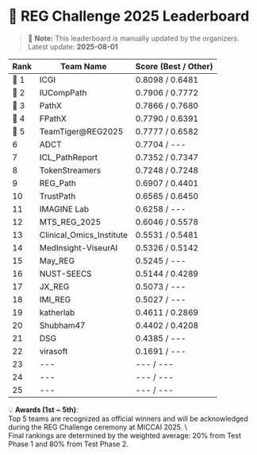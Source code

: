 # 🏅 REG Challenge 2025 Leaderboard

> 📌 **Note:** This leaderboard is manually updated by the organizers.  
> Latest update: **2025-08-01**

| Rank | Team Name        | Score (Best / Other) |
|------|------------------|--------------------|
| 🥇 1 | ICGI          | 0.8098 / 0.6481          |
| 🥈 2 | IUCompPath          | 0.7906 / 0.7772          |
| 🥉 3 | PathX          | 0.7866 / 0.7680          |
| 🏅 4 | FPathX          | 0.7790 / 0.6391          |
| 🏅 5 | TeamTiger@REG2025          | 0.7777 / 0.6582        |
| 6    | ADCT          | 0.7704 / ---          |
| 7    | ICL_PathReport          | 0.7352 / 0.7347        |
| 8    | TokenStreamers          | 0.7248 / 0.7248        |
| 9    | REG_Path          | 0.6907 / 0.4401        |
| 10    | TrustPath          | 0.6565 / 0.6450        |
| 11    | IMAGINE Lab          | 0.6258 / ---        |
| 12   | MTS_REG_2025          | 0.6046 / 0.5578        |
| 13   | Clinical_Omics_Institute          | 0.5531 / 0.5481        |
| 14   | MedInsight-ViseurAI          | 0.5326 / 0.5142        |
| 15   | May_REG          | 0.5245 / ---        |
| 16   | NUST-SEECS          | 0.5144 / 0.4289        |
| 17   | JX_REG          | 0.5073 / ---        |
| 18   | IMI_REG          | 0.5027 / ---        |
| 19   | katherlab          | 0.4611 / 0.2869        |
| 20   | Shubham47          | 0.4402 / 0.4208        |
| 21   | DSG          | 0.4385 / ---        |
| 22   | virasoft          | 0.1691 / ---        |
| 23   | ---          | --- / ---        |
| 24   | ---          | --- / ---        |
| 25   | ---          | --- / ---        |


<!-- | Rank | Team Name        | Score (Best / Other) |
|------|------------------|--------------------|
| 🥇 1 | IUCompPath          | 0.7906 / 0.7772          |
| 🥈 2 | TeamTiger@REG2025          | 0.7777 / 0.6582        |
| 🥉 3 | ADCT          | 0.7704 / ---          |
| 🏅 4 | ICGI          | 0.6481 / ---          |
| 🏅 5 | MTS_REG_2025          | 0.6046 / 0.5578        |
| 6    | Clinical_Omics_Institute          | 0.5481 / ---        |
| 7    | May_REG          | 0.5245 / ---        |
| 8    | MedInsight-ViseurAI          | 0.5142 / ---        |
| 9    | JX_REG          | 0.5073 / ---        |
| 10    | IMI_REG          | 0.5027 / ---        |
| 11    | katherlab          | 0.4611 / 0.2869        |
| 12   | Shubham47          | 0.4402 / 0.4208        |
| 13   | REG_Path          | 0.4401 / ---        |
| 14   | ---          | --- / ---        |
| 15   | ---          | --- / ---        | -->

💡 **Awards (1st ~ 5th)**:  
Top 5 teams are recognized as official winners and will be acknowledged during the REG Challenge ceremony at MICCAI 2025. \\  
Final rankings are determined by the weighted average: 20% from Test Phase 1 and 80% from Test Phase 2.  

